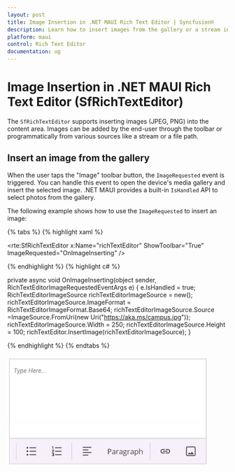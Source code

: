 ```yaml
---
layout: post
title: Image Insertion in .NET MAUI Rich Text Editor | Syncfusion®
description: Learn how to insert images from the gallery or a stream into the Syncfusion® .NET MAUI Rich Text Editor (SfRichTextEditor) control.
platform: maui 
control: Rich Text Editor
documentation: ug
---
```


# Image Insertion in .NET MAUI Rich Text Editor (SfRichTextEditor)

The `SfRichTextEditor` supports inserting images (JPEG, PNG) into the content area. Images can be added by the end-user through the toolbar or programmatically from various sources like a stream or a file path.

## Insert an image from the gallery

When the user taps the "Image" toolbar button, the `ImageRequested` event is triggered. You can handle this event to open the device's media gallery and insert the selected image. .NET MAUI provides a built-in `IsHandled` API to select photos from the gallery.

The following example shows how to use the `ImageRequested` to insert an image:

{% tabs %}
{% highlight xaml %}

<rte:SfRichTextEditor x:Name="richTextEditor"
                      ShowToolbar="True"
                      ImageRequested="OnImageInserting" />

{% endhighlight %}
{% highlight c# %}

private async void OnImageInserting(object sender, RichTextEditorImageRequestedEventArgs e)
{
    e.IsHandled = true;
    RichTextEditorImageSource richTextEditorImageSource = new();
    richTextEditorImageSource.ImageFormat = RichTextEditorImageFormat.Base64;
    richTextEditorImageSource.Source =ImageSource.FromUri(new Uri("https://aka.ms/campus.jpg"));
    richTextEditorImageSource.Width = 250;
    richTextEditorImageSource.Height = 100;
    richTextEditor.InsertImage(richTextEditorImageSource);
}

{% endhighlight %}
{% endtabs %}

![.NET MAUI Rich Text Editor image insertion image](images/richtexteditor-image-insertion.gif)
